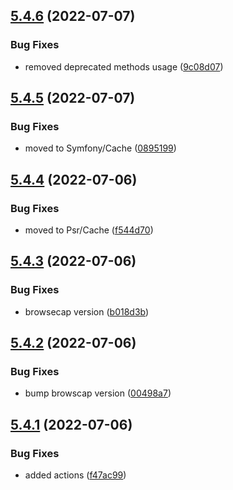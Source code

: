 ## [5.4.6](https://github.com/netbull/SecurityBundle/compare/v5.4.5...v5.4.6) (2022-07-07)


### Bug Fixes

* removed deprecated methods usage ([9c08d07](https://github.com/netbull/SecurityBundle/commit/9c08d078c11751f992c7d0c99a2c8b1d55d0c33a))

## [5.4.5](https://github.com/netbull/SecurityBundle/compare/v5.4.4...v5.4.5) (2022-07-07)


### Bug Fixes

* moved to Symfony/Cache ([0895199](https://github.com/netbull/SecurityBundle/commit/08951992cb3a5fad69513ea36c1c76ed33c433f1))

## [5.4.4](https://github.com/netbull/SecurityBundle/compare/v5.4.3...v5.4.4) (2022-07-06)


### Bug Fixes

* moved to Psr/Cache ([f544d70](https://github.com/netbull/SecurityBundle/commit/f544d704cc97a93d75568c5b165d26a08cbf6c92))

## [5.4.3](https://github.com/netbull/SecurityBundle/compare/v5.4.2...v5.4.3) (2022-07-06)


### Bug Fixes

* browsecap version ([b018d3b](https://github.com/netbull/SecurityBundle/commit/b018d3b0f375dda3caec39494c8bf127aaaa0b91))

## [5.4.2](https://github.com/netbull/SecurityBundle/compare/v5.4.1...v5.4.2) (2022-07-06)


### Bug Fixes

* bump browscap version ([00498a7](https://github.com/netbull/SecurityBundle/commit/00498a7b00309d69fce65c63e29586c8745204ce))

## [5.4.1](https://github.com/netbull/SecurityBundle/compare/v5.4.0...v5.4.1) (2022-07-06)


### Bug Fixes

* added actions ([f47ac99](https://github.com/netbull/SecurityBundle/commit/f47ac9955c896cf53faccb61f1bba6f45d7cea17))
